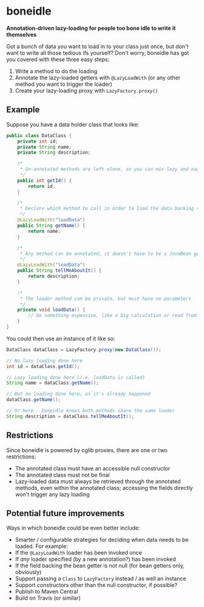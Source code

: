 boneidle
========
**Annotation-driven lazy-loading for people too bone idle to write it themselves**

Got a bunch of data you want to load in to your class just once, but don't want to write all those tedious ifs yourself?
Don't worry, boneidle has got you covered with these three easy steps:

1. Write a method to do the loading
2. Annotate the lazy-loaded getters with `@LazyLoadWith` (or any other method you want to trigger the loader)
3. Create your lazy-loading proxy with `LazyFactory.proxy()`

Example
-------
Suppose you have a data holder class that looks like:

```java
public class DataClass {
    private int id;
    private String name;
    private String description;

    /*
     * Un-annotated methods are left alone, so you can mix lazy and eager loaded data
     */
    public int getId() {
        return id;
    }

    /*
     * Declare which method to call in order to load the data backing this method using @LazyLoadWith
     */
    @LazyLoadWith("loadData")
    public String getName() {
        return name;
    }

    /*
     * Any method can be annotated; it doesn't have to be a JavaBean getter
     */
    @LazyLoadWith("loadData")
    public String tellMeAboutIt() {
        return description;
    }

    /*
     * The loader method can be private, but must have no parameters
     */
    private void loadData() {
        // Do something expensive, like a big calculation or read from an external source
    }
}
```

You could then use an instance of it like so:

```java
DataClass dataClass = LazyFactory.proxy(new DataClass());

// No lazy loading done here
int id = dataClass.getId();

// Lazy loading done here (i.e. loadData is called)
String name = dataClass.getName();

// But no loading done here, as it's already happened
dataClass.getName();

// Or here - boneidle knows both methods share the same loader
String description = dataClass.tellMeAboutIt();
```

Restrictions
------------
Since boneidle is powered by cglib proxies, there are one or two restrictions:

* The annotated class must have an accessible null constructor
* The annotated class must not be final
* Lazy-loaded data must always be retrieved through the annotated methods, even within the annotated class; accessing
the fields directly won't trigger any lazy loading

Potential future improvements
-----------------------------
Ways in which boneidle could be even better include:

* Smarter / configurable strategies for deciding when data needs to be loaded. For example:
 * If the `@LazyLoadWith` loader has been invoked once
 * If _any_ loader specified (by a new annotation?) has been invoked
 * If the field backing the bean getter is not null (for bean getters only, obviously)
* Support passing a `Class` to `LazyFactory` instead / as well an instance
* Support constructors other than the null constructor, if possible?
* Publish to Maven Central
* Build on Travis (or similar)